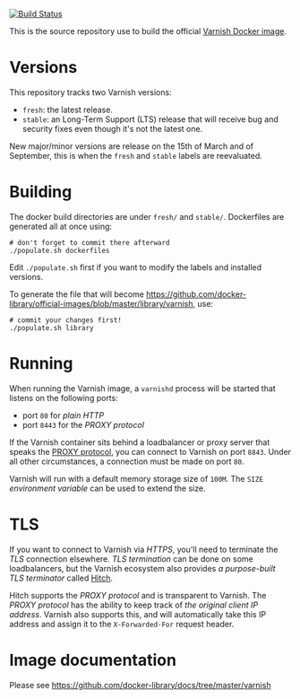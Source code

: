 [![Build Status](https://travis-ci.org/varnish/docker-varnish.svg?branch=master)](https://travis-ci.org/varnish/docker-varnish)

This is the source repository use to build the official [Varnish Docker image](https://hub.docker.com/_/varnish).

# Versions

This repository tracks two Varnish versions:

- `fresh`: the latest release.
- `stable`: an Long-Term Support (LTS) release that will receive bug and security fixes even though it's not the latest one.

New major/minor versions are release on the 15th of March and of September, this is when the `fresh` and `stable` labels are reevaluated.

# Building

The docker build directories are under `fresh/` and `stable/`. Dockerfiles are generated all at once using:

```
# don't forget to commit there afterward
./populate.sh dockerfiles
```

Edit `./populate.sh` first if you want to modify the labels and installed versions.

To generate the file that will become https://github.com/docker-library/official-images/blob/master/library/varnish, use:

```
# commit your changes first!
./populate.sh library
```
# Running

When running the Varnish image, a `varnishd` process will be started that listens on the following ports:

* port `80` for *plain HTTP*
* port `8443` for the *PROXY protocol*

If the Varnish container sits behind a loadbalancer or proxy server that speaks the [PROXY protocol](https://www.haproxy.org/download/1.8/doc/proxy-protocol.txt), you can connect to Varnish on port `8843`. Under all other circumstances, a connection must be made on port `80`.

Varnish will run with a default memory storage size of `100M`. The `SIZE` *environment variable* can be used to extend the size.

# TLS

If you want to connect to Varnish via *HTTPS*, you'll need to terminate the *TLS* connection elsewhere. *TLS termination* can be done on some loadbalancers, but the Varnish ecosystem also provides *a purpose-built TLS terminator* called [Hitch](https://hitch-tls.org/). 

Hitch supports the *PROXY protocol* and is transparent to Varnish. The *PROXY protocol* has the ability to keep track of *the original client IP address*. Varnish also supports this, and will automatically take this IP address and assign it to the `X-Forwarded-For` request header.

# Image documentation

Please see https://github.com/docker-library/docs/tree/master/varnish
